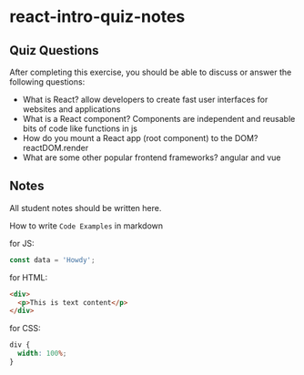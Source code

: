# react-intro-quiz-notes

## Quiz Questions

After completing this exercise, you should be able to discuss or answer the following questions:

- What is React?
  allow developers to create fast user interfaces for websites and applications
- What is a React component?
  Components are independent and reusable bits of code like functions in js
- How do you mount a React app (root component) to the DOM?
  reactDOM.render
- What are some other popular frontend frameworks?
  angular and vue

## Notes

All student notes should be written here.

How to write `Code Examples` in markdown

for JS:

```javascript
const data = 'Howdy';
```

for HTML:

```html
<div>
  <p>This is text content</p>
</div>
```

for CSS:

```css
div {
  width: 100%;
}
```
